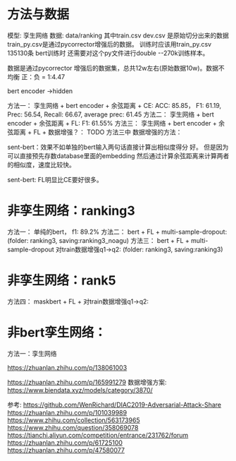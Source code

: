# 方法与数据

模型: 孪生网络
数据: data/ranking 
其中train.csv dev.csv 是原始切分出来的数据
train_py.csv是通过pycorrector增强后的数据。
训练时应该用train_py.csv 135130条
bert训练时 还需要对这个py文件进行double --270k训练样本。

数据是通过pycorrector 增强后的数据集，总共12w左右(原始数据10w)。数据不均衡 正：负 = 1:4.47

bert encoder ->hidden

方法一： 孪生网络 + bert encoder + 余弦距离 + CE:  ACC: 85.85， F1: 61.19, Prec: 56.54, Recall: 66.67, average prec: 61.45
方法二： 孪生网络 + bert encoder + 余弦距离 + FL:  F1: 61.55%
方法三： 孪生网络 + bert encoder + 余弦距离 + FL + 数据增强？： TODO
方法三中 数据增强的方法：

sent-bert：效果不如单独的bert输入两句话直接计算出相似度得分 好。 但是因为可以直接预先存数database里面的embedding 然后通过计算余弦距离来计算两者的相似度，速度比较快。

sent-bert: FL明显比CE要好很多。

# 非孪生网络：ranking3
方法一： 单纯的bert， f1: 89.2%
方法二： bert + FL + multi-sample-dropout: (folder: ranking3, saving:ranking3_noagu)
方法三： bert + FL + multi-sample-dropout  对train数据增强q1->q2:  (folder: ranking3, saving:ranking3)

# 非孪生网络：rank5
方法四： maskbert + FL + 对train数据增强q1->q2:


# 非bert孪生网络：
方法一：孪生网络 





https://zhuanlan.zhihu.com/p/138061003


https://zhuanlan.zhihu.com/p/165991279
数据增强方案: https://www.biendata.xyz/models/category/3870/

参考: https://github.com/WenRichard/DIAC2019-Adversarial-Attack-Share
https://zhuanlan.zhihu.com/p/101039989
https://www.zhihu.com/collection/563173965
https://www.zhihu.com/question/358069078
https://tianchi.aliyun.com/competition/entrance/231762/forum
https://zhuanlan.zhihu.com/p/61725100
https://zhuanlan.zhihu.com/p/47580077
